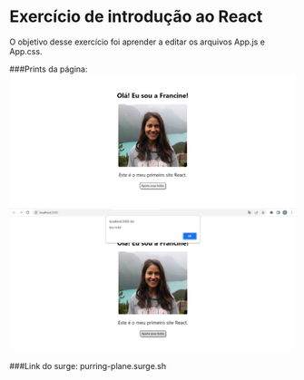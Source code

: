 # Exercício de introdução ao React
O objetivo desse exercício foi aprender a editar os arquivos App.js e App.css.

###Prints da página:
![print 1](ex-intro-react.png)
![print 2](ex-intro-react2.png)

###Link do surge: purring-plane.surge.sh